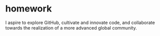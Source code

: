 # homework
I aspire to explore GitHub, cultivate and innovate code, and collaborate towards the realization of a more advanced global community.
